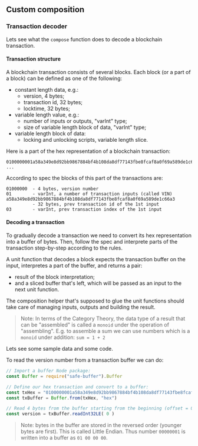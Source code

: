 ## Custom composition

### Transaction decoder

Lets see what the `compose` function does to decode a blockchain transaction.

#### Transaction structure

A blockchain transaction consists of several blocks. Each block (or a part of a block) can be defined as one of the following:
- constant length data, e.g.:
  - version, 4 bytes;
  - transaction id, 32 bytes;
  - locktime, 32 bytes;
- variable length value, e.g.:
  - number of inputs or outputs, "varInt" type;
  - size of variable length block of data, "varInt" type;
- variable length block of data:
  - locking and unlocking scripts, variable length slice.

Here is a part of the hex representation of a blockchain transaction:
```
0100000001a58a349e8d92bb9867884bf4b108da8df77143fbe8fcaf8a0f69a589de1c66a303 ...
```

According to spec the blocks of this part of the transactions are:
```
01000000  - 4 bytes, version number
01        - varInt, a number of transaction inputs (called VIN)
a58a349e8d92bb9867884bf4b108da8df77143fbe8fcaf8a0f69a589de1c66a3
          - 32 bytes, prev transaction id of the 1st input
03        - varInt, prev transaction index of the 1st input
```

#### Decoding a transaction

To gradually decode a transaction we need to convert its hex representation into a buffer of bytes. Then, follow
the spec and interprete parts of the transaction step-by-step according to the rules.

A unit function that decodes a block expects the transaction buffer on the input, interpretes a part of the buffer,
and returns a pair:
- result of the block interpretation;
- and a sliced buffer that's left, which will be passed as an input to the next unit function.

The composition helper that's supposed to glue the unit functions should take care of managing inputs, outputs and
building the result.

> Note: In terms of the Category Theory, the data type of a result that can be "assembled" is called a `monoid` under
> the operation of "assembling". E.g. to assemble a sum we can use numbers which is a `monoid` under addition: `sum = 1 + 2`

Lets see some sample data and some code.

To read the version number from a transaction buffer we can do:
```js
// Import a buffer Node package:
const Buffer = require("safe-buffer").Buffer

// Define our hex transaction and convert to a buffer:
const txHex = "0100000001a58a349e8d92bb9867884bf4b108da8df77143fbe8fcaf8a0f69a589de1c66a303"
const txBuffer = Buffer.from(txHex, "hex")

// Read 4 bytes from the buffer starting from the beginning (offset = 0):
const version = txBuffer.readInt32LE( 0 )
```

> Note: bytes in the buffer are stored in the reversed order (younger bytes are first). This is called Little Endian.
> Thus number `00000001` is written into a buffer as `01 00 00 00`.

